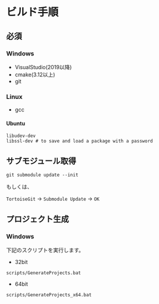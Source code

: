 # ビルド手順

## 必須

### Windows

- VisualStudio(2019以降)
- cmake(3.12以上)
- git

### Linux

- gcc

#### Ubuntu

```
libudev-dev
libssl-dev # to save and load a package with a password
```

## サブモジュール取得

```
git submodule update --init
```

もしくは、

`TortoiseGit` -> `Submodule Update` -> `OK`

## プロジェクト生成

### Windows

下記のスクリプトを実行します。

- 32bit

```
scripts/GenerateProjects.bat
```

- 64bit

```
scripts/GenerateProjects_x64.bat
```



